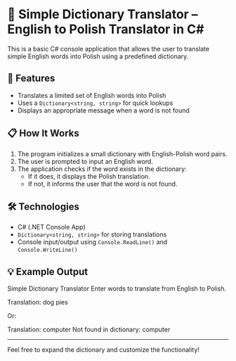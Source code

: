 # 📘 Simple Dictionary Translator – English to Polish Translator in C#

This is a basic C# console application that allows the user to translate simple English words into Polish using a predefined dictionary.

## 🧾 Features

- Translates a limited set of English words into Polish
- Uses a `Dictionary<string, string>` for quick lookups
- Displays an appropriate message when a word is not found

## 📋 How It Works

1. The program initializes a small dictionary with English-Polish word pairs.
2. The user is prompted to input an English word.
3. The application checks if the word exists in the dictionary:
   - If it does, it displays the Polish translation.
   - If not, it informs the user that the word is not found.

## 🛠️ Technologies

- C# (.NET Console App)
- `Dictionary<string, string>` for storing translations
- Console input/output using `Console.ReadLine()` and `Console.WriteLine()`

## 💡 Example Output

Simple Dictionary Translator
Enter words to translate from English to Polish.

Translation:
dog
pies


Or:

Translation:
computer
Not found in dictionary: computer

---

Feel free to expand the dictionary and customize the functionality!